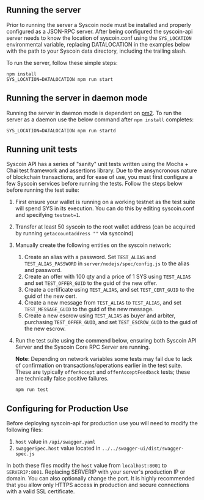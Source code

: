 ## Running the server
Prior to running the server a Syscoin node must be installed and properly configured as a JSON-RPC server. After being configured the syscoin-api server 
needs to know the location of syscoin.conf using the `SYS_LOCATION` environmental variable, replacing DATALOCATION in the examples below 
with the path to your Syscoin data directory, including the trailing slash.

To run the server, follow these simple steps:

```
npm install
SYS_LOCATION=DATALOCATION npm run start
```

## Running the server in daemon mode
Running the server in daemon mode is dependent on [pm2](https://www.npmjs.com/package/pm2). To run the server as a daemon use the below command after `npm install` completes:

```
SYS_LOCATION=DATALOCATION npm run startd
```

## Running unit tests
Syscoin API has a series of "sanity" unit tests written using the Mocha + Chai test framework and assertions library.
Due to the ansyncronous nature of blockchain transactions, and for ease of use, you must first configure a few Syscoin 
services before running the tests. Follow the steps below before running the test suite:

1. First ensure your wallet is running on a working testnet as the test suite will spend SYS in its execution. You can do this by 
editing syscoin.conf and specifying `testnet=1`.
1. Transfer at least 50 syscoin to the root wallet address (can be acquired by running `getaccountaddress ""` via syscoind)
1. Manually create the following entities on the syscoin network:
   1. Create an alias with a password. Set `TEST_ALIAS` and `TEST_ALIAS_PASSWORD` in `server/nodejs/spec/config.js` to the alias and password.
   1. Create an offer with 100 qty and a price of 1 SYS using `TEST_ALIAS` and set `TEST_OFFER_GUID` to the guid of the new offer.
   1. Create a certificate using `TEST_ALIAS`, and set `TEST_CERT_GUID` to the guid of the new cert.
   1. Create a new message from `TEST_ALIAS` to `TEST_ALIAS`, and set `TEST_MESSAGE_GUID` to the guid of the new message.
   1. Create a new escrow using `TEST_ALIAS` as buyer and arbiter, purchasing `TEST_OFFER_GUID`, and set `TEST_ESCROW_GUID` to the guid of the new escrow.
1. Run the test suite using the commend below, ensuring both Syscoin API Server and the Syscoin Core RPC Server are running. 

   **Note**: Depending on network variables some tests may fail due to lack of confirmation on transactions/operations earlier in 
     the test suite. These are typically `offerAccept` and `offerAcceptFeedback` tests; these are technically false 
     positive failures.
   ```
   npm run test
   ```

## Configuring for Production Use
Before deploying syscoin-api for production use you will need to modify the following files:

1. `host` value in `/api/swagger.yaml`
1. `swaggerSpec.host` value located in `../../swagger-ui/dist/swagger-spec.js` 
 
In both these files modify the `host` value from `localhost:8001` to `SERVERIP:8001`. Replacing SERVERIP with your server's 
production IP or domain. You can also optionally change the port. It is highly recommended that you allow only HTTPS 
access in production and secure connections with a valid SSL certificate.